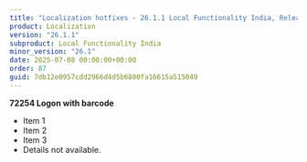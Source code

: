 ```yaml
---
title: "Localization hotfixes - 26.1.1 Local Functionality India, Release date July 8, 2025 - Hotfixes"
product: Localization
version: "26.1.1"
subproduct: Local Functionality India
minor_version: "26.1"
date: 2025-07-08 00:00:00+00:00
order: 87
guid: 7db12e0957cdd2966d4d5b6800fa16615a515049
---
```


**72254 Logon with barcode**- Item 1- Item 2- Item 3- Details not available.
